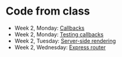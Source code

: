 # Code from class

* Week 2, Monday: [Callbacks](callbacks)
* Week 2, Monday: [Testing callbacks](testing-callbacks)
* Week 2, Tuesday: [Server-side rendering](server-side-rendering)
* Week 2, Wednesday: [Express router](express-router)
